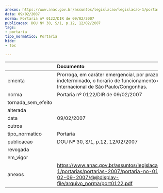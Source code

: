 ```yaml
---
anexos: https://www.anac.gov.br/assuntos/legislacao/legislacao-1/portarias/portarias-2007/portaria-no-0122-dir-de-02-09-2007/@@display-file/arquivo_norma/port0122.pdf
data: 09/02/2007
norma: Portaria nº 0122/DIR de 09/02/2007
publicacao: DOU Nº 30, S/1, p.12, 12/02/2007
tags:
- portaria
tipo_normatico: Portaria
hide: 
- toc 
 
---
```


|                    | Documento                                                                                                                                                      |
|:-------------------|:---------------------------------------------------------------------------------------------------------------------------------------------------------------|
| ementa             | Prorroga, em caráter emergencial, por prazo indeterminado, o horário de funcionamento do Aeroporto Internacional de São Paulo/Congonhas.                       |
| norma              | Portaria nº 0122/DIR de 09/02/2007                                                                                                                             |
| tornada_sem_efeito |                                                                                                                                                                |
| alterada           |                                                                                                                                                                |
| data               | 09/02/2007                                                                                                                                                     |
| outros             |                                                                                                                                                                |
| tipo_normatico     | Portaria                                                                                                                                                       |
| publicacao         | DOU Nº 30, S/1, p.12, 12/02/2007                                                                                                                               |
| revogada           |                                                                                                                                                                |
| em_vigor           |                                                                                                                                                                |
| anexos             | https://www.anac.gov.br/assuntos/legislacao/legislacao-1/portarias/portarias-2007/portaria-no-0122-dir-de-02-09-2007/@@display-file/arquivo_norma/port0122.pdf |